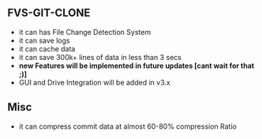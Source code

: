 ## FVS-GIT-CLONE

* it can has File Change Detection System
* it can save logs
* it can cache data
* it can save 300k+ lines of data in less than 3 secs
* __new Features will be implemented in future updates [cant wait for that ;)]__
* GUI and Drive Integration will be added in v3.x


## Misc
* it can compress commit data at almost 60-80% compression Ratio
